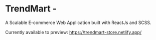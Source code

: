 # TrendMart - 

A Scalable E-commerce Web Application built with ReactJs and SCSS.

Currently available to preview:
https://trendmart-store.netlify.app/
